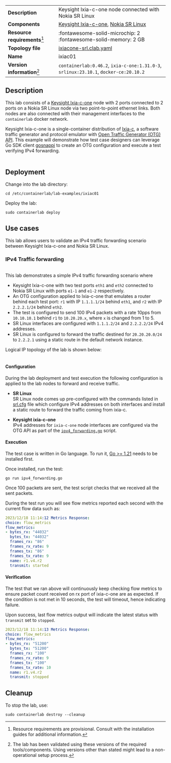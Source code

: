 |                               |                                                                                        |
| ----------------------------- | -------------------------------------------------------------------------------------- |
| **Description**               | Keysight Ixia-c-one node connected with Nokia SR Linux                                 |
| **Components**                | [Keysight Ixia-c-one][ixia-c-one], [Nokia SR Linux][srl]                               |
| **Resource requirements**[^1] | :fontawesome-solid-microchip: 2 <br/>:fontawesome-solid-memory: 2 GB                   |
| **Topology file**             | [ixiacone-srl.clab.yaml][topofile]                                                     |
| **Name**                      | ixiac01                                                                                |
| **Version information**[^2]   | `containerlab:0.46.2`, `ixia-c-one:1.31.0-3`, `srlinux:23.10.1`, `docker-ce:20.10.2`   |

## Description

This lab consists of a [Keysight Ixia-c-one](../manual/kinds/keysight_ixia-c-one.md) node with 2 ports connected to 2 ports on a Nokia SR Linux node via two point-to-point ethernet links. Both nodes are also connected with their management interfaces to the `containerlab` docker network.

Keysight Ixia-c-one is a single-container distribution of [Ixia-c][ixia-c], a software traffic generator and protocol emulator with [Open Traffic Generator (OTG) API][otg]. This example will demonstrate how test case designers can leverage Go SDK client [gosnappi][gosnappi] to create an OTG configuration and execute a test verifying IPv4 forwarding.

<div class="mxgraph" style="max-width:100%;border:1px solid transparent;margin:0 auto; display:block;" data-mxgraph="{&quot;page&quot;:0,&quot;zoom&quot;:1.5,&quot;highlight&quot;:&quot;#0000ff&quot;,&quot;nav&quot;:true,&quot;check-visible-state&quot;:true,&quot;resize&quot;:true,&quot;url&quot;:&quot;https://raw.githubusercontent.com/srl-labs/containerlab/diagrams/ixiac&quot;}"></div>

## Deployment

Change into the lab directory:

```Shell
cd /etc/containerlab/lab-examples/ixiac01
```

Deploy the lab:

```Shell
sudo containerlab deploy
```

## Use cases

This lab allows users to validate an IPv4 traffic forwarding scenario between Keysight Ixia-c-one and Nokia SR Linux.

### IPv4 Traffic forwarding

<div class='mxgraph' style='max-width:100%;border:1px solid transparent;margin:0 auto; display:block;' data-mxgraph='{"page":1,"zoom":2,"highlight":"#0000ff","nav":true,"resize":true,"edit":"_blank","url":"https://raw.githubusercontent.com/srl-labs/containerlab/diagrams/ixiac"}'></div>

This lab demonstrates a simple IPv4 traffic forwarding scenario where

- Keysight Ixia-c-one with two test ports `eth1` and `eth2` connected to Nokia SR Linux with ports `e1-1` and `e1-2` respectively.
- An OTG configuration applied to Ixia-c-one that emulates a router behind each test port: `r1` with IP `1.1.1.1/24` behind `eth1`, and `r2` with IP `2.2.2.1/24` behind `eth2`.
- The test is configured to send 100 IPv4 packets with a rate 10pps from `10.10.10.1` behind `r1` to `10.20.20.x`, where `x` is changed from 1 to 5.
- SR Linux interfaces are configured with `1.1.1.2/24` and `2.2.2.2/24` IPv4 addresses.
- SR Linux is configured to forward the traffic destined for `20.20.20.0/24` to `2.2.2.1` using a static route in the default network instance.

Logical IP topology of the lab is shown below:

<div class='mxgraph' style='max-width:100%;border:1px solid transparent;margin:0 auto; display:block;' data-mxgraph='{"page":2,"zoom":2,"highlight":"#0000ff","nav":true,"resize":true,"edit":"_blank","url":"https://raw.githubusercontent.com/srl-labs/containerlab/diagrams/ixiac"}'></div>

#### Configuration

During the lab deployment and test execution the following configuration is applied to the lab nodes to forward and receive traffic.

- **SR Linux**  
    SR Linux node comes up pre-configured with the commands listed in [srl.cfg][srlcfg] file which configure IPv4 addresses on both interfaces and install a static route to forward the traffic coming from ixia-c.

- **Keysight ixia-c-one**  
    IPv4 addresses for `ixia-c-one` node interfaces are configured via the OTG API as part of the [`ipv4_forwarding.go`][ipv4_forwarding] script.

#### Execution

The test case is written in Go language. To run it, [Go >= 1.21](https://go.dev/doc/install) needs to be installed first.

Once installed, run the test:

```Shell
go run ipv4_forwarding.go
```

Once 100 packets are sent, the test script checks that we received all the sent packets.

During the test run you will see flow metrics reported each second with the current flow data such as:

```yaml
2023/12/18 11:14:12 Metrics Response:
choice: flow_metrics
flow_metrics:
- bytes_rx: "44032"
  bytes_tx: "44032"
  frames_rx: "86"
  frames_rx_rate: 9
  frames_tx: "86"
  frames_tx_rate: 9
  name: r1.v4.r2
  transmit: started
```

#### Verification

The test that we ran above will continuously keep checking flow metrics to ensure packet count received on rx port of ixia-c-one are as expected.
If the condition is not met in 10 seconds, the test will timeout, hence indicating failure.

Upon success, last flow metrics output will indicate the latest status with `transmit` set to `stopped`.

```yaml
2023/12/18 11:14:13 Metrics Response:
choice: flow_metrics
flow_metrics:
- bytes_rx: "51200"
  bytes_tx: "51200"
  frames_rx: "100"
  frames_rx_rate: 9
  frames_tx: "100"
  frames_tx_rate: 10
  name: r1.v4.r2
  transmit: stopped
```

## Cleanup

To stop the lab, use:

```Shell
sudo containerlab destroy --cleanup
```

[ixia-c]: https://ixia-c.dev/
[ixia-c-one]: https://ixia-c.dev/deployments-containerlab/
[otg]: https://otg.dev/
[gosnappi]: https://github.com/open-traffic-generator/snappi/tree/main/gosnappi
[srl]: https://www.nokia.com/networks/products/service-router-linux-NOS/
[topofile]: https://github.com/srl-labs/containerlab/blob/main/lab-examples/ixiac01/ixiac01.clab.yml
[srlcfg]: https://github.com/srl-labs/containerlab/blob/main/lab-examples/ixiac01/srl.cfg
[ipv4_forwarding]: https://github.com/srl-labs/containerlab/blob/main/lab-examples/ixiac01/ipv4_forwarding.go

[^1]: Resource requirements are provisional. Consult with the installation guides for additional information.
[^2]: The lab has been validated using these versions of the required tools/components. Using versions other than stated might lead to a non-operational setup process.

<script type="text/javascript" src="https://viewer.diagrams.net/js/viewer-static.min.js" async></script>
